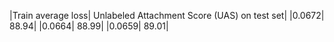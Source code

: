 |Train average loss| Unlabeled Attachment Score (UAS) on test set|
|0.0672| 88.94|
|0.0664| 88.99|
|0.0659| 89.01|
